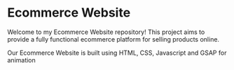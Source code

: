 # Ecommerce Website

Welcome to my Ecommerce Website repository! This project aims to provide a fully functional ecommerce platform for selling products online. 

Our Ecommerce Website is built using HTML, CSS, Javascript and GSAP for animation


